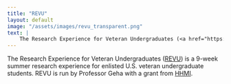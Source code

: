 ```yaml
---
title: "REVU"
layout: default
image: "/assets/images/revu_transparent.png"
text: |
    The Research Experience for Veteran Undergraduates (<a href="https://www.revuprogram.com" target="_blank">REVU</a>) is a 9-week summer research experience for enlisted U.S. veteran undergraduate students.   REVU is run by Professor Geha with a grant from <a href="https://www.hhmi.org/news/mission-keep-veterans-stem" target="_blank"> HHMI</a>. 
---
```


The Research Experience for Veteran Undergraduates (<a href="https://www.revuprogram.com" target="_blank">REVU</a>) is a 9-week summer research experience for enlisted U.S. veteran undergraduate students.   REVU is run by Professor Geha with a grant from <a href="https://www.hhmi.org/news/mission-keep-veterans-stem" target="_blank"> HHMI</a>.
